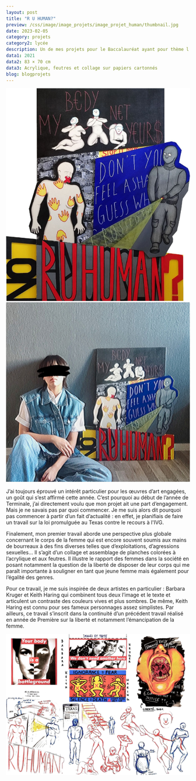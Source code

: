 ```yaml
---
layout: post
title: "R U HUMAN?"
preview: /css/image/image_projets/image_projet_human/thumbnail.jpg
date: 2023-02-05
category: projets 
category2: lycée
description: Un de mes projets pour le Baccalauréat ayant pour thème l'oppression des femmes
data1: 2021
data2: 83 × 70 cm
data3: Acrylique, feutres et collage sur papiers cartonnés
blog: blogprojets
---
```


<div class="image_container">
<div><img onclick="Zoom(this)" class="img-gallery" src="/css/image/image_projets/image_projet_human/img1.jpg"></div>
<div><img onclick="Zoom(this)" class="img-gallery" src="/css/image/image_projets/image_projet_human/img2.jpg"></div>
</div>

J’ai toujours éprouvé un intérêt particulier pour les œuvres d’art engagées, un goût qui s’est affirmé cette année. C’est pourquoi au début de l’année de Terminale, j’ai directement voulu que mon projet ait une part d’engagement. Mais je ne savais pas par quoi commencer. Je me suis alors dit pourquoi pas commencer à partir d’un fait d’actualité : en effet, je planifiais de faire un travail sur la loi promulguée au Texas contre le recours à l'IVG.

Finalement, mon premier travail aborde une perspective plus globale concernant le corps de la femme qui est encore souvent soumis aux mains de bourreaux à des fins diverses telles que d’exploitations, d’agressions sexuelles…  Il s’agit d’un collage et assemblage de planches colorées à l’acrylique et aux feutres. Il illustre le rapport des femmes dans la société en posant notamment la question de la liberté de disposer de leur corps qui me paraît importante à souligner en tant que jeune femme mais également pour l’égalité des genres.

Pour ce travail, je me suis inspirée de deux artistes en particulier : Barbara Kruger et Keith Haring qui combinent tous deux l’image et le texte et articulent un contraste des couleurs vives et plus sombres. De même, Keith Haring est connu pour ses fameux personnages assez simplistes. Par ailleurs, ce travail s’inscrit dans la continuité d’un précédent travail réalisé en année de Première sur la liberté et notamment l’émancipation de la femme.

<div class="image_container">
<div><img onclick="Zoom(this)" class="img-gallery" src="/css/image/image_projets/image_projet_human/img3.jpg"></div>
</div>
